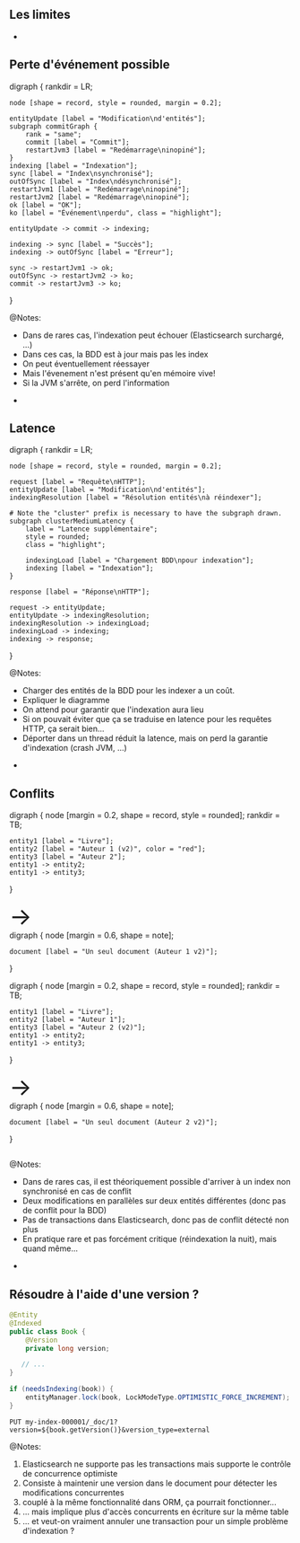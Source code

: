## Les limites

-

## Perte d'événement possible

<div class="viz" data-width="900">
digraph {
	rankdir = LR;

    node [shape = record, style = rounded, margin = 0.2];

    entityUpdate [label = "Modification\nd'entités"];
    subgraph commitGraph {
        rank = "same";
        commit [label = "Commit"];
        restartJvm3 [label = "Redémarrage\ninopiné"];
    }
    indexing [label = "Indexation"];
    sync [label = "Index\nsynchronisé"];
    outOfSync [label = "Index\ndésynchronisé"];
    restartJvm1 [label = "Redémarrage\ninopiné"];
    restartJvm2 [label = "Redémarrage\ninopiné"];
    ok [label = "OK"];
    ko [label = "Événement\nperdu", class = "highlight"];

    entityUpdate -> commit -> indexing;

    indexing -> sync [label = "Succès"];
    indexing -> outOfSync [label = "Erreur"];

    sync -> restartJvm1 -> ok;
    outOfSync -> restartJvm2 -> ko;
    commit -> restartJvm3 -> ko;
}
</div>

@Notes:

* Dans de rares cas, l'indexation peut échouer (Elasticsearch surchargé, ...)
* Dans ces cas, la BDD est à jour mais pas les index
* On peut éventuellement réessayer
* Mais l'évenement n'est présent qu'en mémoire vive!
* Si la JVM s'arrête, on perd l'information

-

## Latence

<div class="viz" data-width="900">
digraph {
	rankdir = LR;

    node [shape = record, style = rounded, margin = 0.2];

    request [label = "Requête\nHTTP"];
    entityUpdate [label = "Modification\nd'entités"];
    indexingResolution [label = "Résolution entités\nà réindexer"];

    # Note the "cluster" prefix is necessary to have the subgraph drawn.
	subgraph clusterMediumLatency {
        label = "Latence supplémentaire";
        style = rounded;
        class = "highlight";

		indexingLoad [label = "Chargement BDD\npour indexation"];
		indexing [label = "Indexation"];
	}

    response [label = "Réponse\nHTTP"];

    request -> entityUpdate;
    entityUpdate -> indexingResolution;
    indexingResolution -> indexingLoad;
    indexingLoad -> indexing;
    indexing -> response;
}
</div>


@Notes:

* Charger des entités de la BDD pour les indexer a un coût.
* Expliquer le diagramme
* On attend pour garantir que l'indexation aura lieu
* Si on pouvait éviter que ça se traduise en latence pour les requêtes HTTP, ça serait bien...
* Déporter dans un thread réduit la latence, mais on perd la garantie d'indexation (crash JVM, ...)

-

## Conflits

<div class="grid">
<div class="column">
<div class="viz">
digraph {
	node [margin = 0.2, shape = record, style = rounded];
	rankdir = TB;

	entity1 [label = "Livre"];
	entity2 [label = "Auteur 1 (v2)", color = "red"];
	entity3 [label = "Auteur 2"];
	entity1 -> entity2;
	entity1 -> entity3;
}
</div>
</div>

<div class="column" style="font-size: 3em;">
&rarr;
</div>

<div class="column">
<div class="viz">
digraph {
	node [margin = 0.6, shape = note];

	document [label = "Un seul document (Auteur 1 v2)"];
}
</div>
</div>
</div>

<div class="grid">
<div class="column">
<div class="viz">
digraph {
	node [margin = 0.2, shape = record, style = rounded];
	rankdir = TB;

	entity1 [label = "Livre"];
	entity2 [label = "Auteur 1"];
	entity3 [label = "Auteur 2 (v2)"];
	entity1 -> entity2;
	entity1 -> entity3;
}
</div>
</div>

<div class="column" style="font-size: 3em;">
&rarr;
</div>

<div class="column">
<div class="viz">
digraph {
	node [margin = 0.6, shape = note];

	document [label = "Un seul document (Auteur 2 v2)"];
}
</div>
</div>
</div>

@Notes:

* Dans de rares cas, il est théoriquement possible d'arriver à un index non synchronisé en cas de conflit
* Deux modifications en parallèles sur deux entités différentes (donc pas de conflit pour la BDD)
* Pas de transactions dans Elasticsearch, donc pas de conflit détecté non plus
* En pratique rare et pas forcément critique (réindexation la nuit), mais quand même...

-

<!-- .element data-visibility="hidden" -->

## Résoudre à l'aide d'une version ?

```java
@Entity
@Indexed
public class Book {
    @Version
    private long version;

   // ...
}
```

```java
if (needsIndexing(book)) {
	entityManager.lock(book, LockModeType.OPTIMISTIC_FORCE_INCREMENT);
}
```
```
PUT my-index-000001/_doc/1?version=${book.getVersion()}&version_type=external
```

@Notes:

1. Elasticsearch ne supporte pas les transactions mais supporte le contrôle de concurrence optimiste
2. Consiste à maintenir une version dans le document pour détecter les modifications concurrentes
3. couplé à la même fonctionnalité dans ORM, ça pourrait fonctionner...
4. ... mais implique plus d'accès concurrents en écriture sur la même table 
5. ... et  veut-on vraiment annuler une transaction pour un simple problème d'indexation ?
